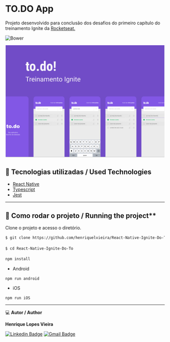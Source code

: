 # TO.DO App
Projeto desenvolvido para conclusão dos desafios do primeiro capítulo do treinamento Ignite da [Rocketseat.](https://www.rocketseat.com.br/)

![Bower](https://img.shields.io/bower/l/boot)

![](cover.png)


## 🧪 Tecnologias utilizadas / Used Technologies

- [React Native](https://reactnative.dev/)
- [Typescript](https://www.typescriptlang.org/)
- [Jest](https://jestjs.io/)


----------------------------------------------------------------------------------------------------------

## 🚀 Como rodar o projeto / Running the project**

Clone o projeto e acesso o diretório.

```bash
$ git clone https://github.com/henriquelvieira/React-Native-Ignite-Do-To.git

$ cd React-Native-Ignite-Do-To

npm install
```

- Android

```
npm run android
```

- iOS

```
npm run iOS
```

----------------------------------------------------------------------------------------------------------

💻 **Autor / Author**

**Henrique Lopes Vieira**

 [![Linkedin Badge](https://img.shields.io/badge/-LinkedIn-blue?style=flat-square&logo=Linkedin&logoColor=white&link=https://www.linkedin.com/in/henriquelvieira/)](https://www.linkedin.com/in/henriquelvieira/)
 [![Gmail Badge](https://img.shields.io/badge/-henrique.l.vieira92@gmail.com-c14438?style=flat-square&logo=Gmail&logoColor=white&link=mailto:henrique.l.vieira92@gmail.com)](mailto:henrique.l.vieira92@gmail.com)
